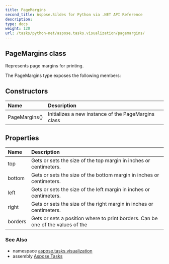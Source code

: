 ```yaml
---
title: PageMargins
second_title: Aspose.Sildes for Python via .NET API Reference
description: 
type: docs
weight: 120
url: /tasks/python-net/aspose.tasks.visualization/pagemargins/
---
```


## PageMargins class

Represents page margins for printing.

The PageMargins type exposes the following members:
## Constructors
| Name | Description |
| :- | :- |
|PageMargins()|Initializes a new instance of the PageMargins class|
## Properties
| Name | Description |
| :- | :- |
|top|Gets or sets the size of the top margin in inches or centimeters.|
|bottom|Gets or sets the size of the bottom margin in inches or centimeters.|
|left|Gets or sets the size of the left margin in inches or centimeters.|
|right|Gets or sets the size of the right margin in inches or centimeters.|
|borders|Gets or sets a position where to print borders. Can be one of the values of the|

### See Also

* namespace [aspose.tasks.visualization](/tasks/python-net/aspose.tasks.visualization/)
* assembly [Aspose.Tasks](/tasks/python-net/)

